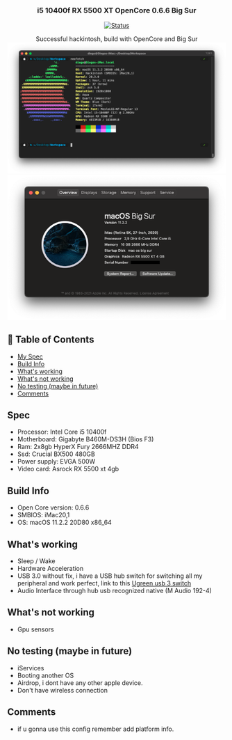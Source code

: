 <h3 align="center">i5 10400f RX 5500 XT OpenCore 0.6.6 Big Sur</h3>

<div align="center">

[![Status](https://img.shields.io/badge/status-active-success.svg)]()

</div>
<p align="center">
  Successful hackintosh, build with OpenCore and Big Sur
  <img src="./img/neofetch.png">
  <img src="./img/macinfo.png">
</p>

## 📝 Table of Contents

- [My Spec](#spec)
- [Build Info]($opencore)
- [What's working]($working)
- [What's not working]($notworking)
- [No testing (maybe in future)]($notesting)
- [Comments]($comments)

## Spec <a name="spec"></a>

- Processor: Intel Core i5 10400f
- Motherboard: Gigabyte B460M-DS3H (Bios F3)
- Ram: 2x8gb HyperX Fury 2666MHZ DDR4
- Ssd: Crucial BX500 480GB
- Power supply: EVGA 500W
- Video card: Asrock RX 5500 xt 4gb

## Build Info <a name="opencore"></a>

- Open Core version: 0.6.6
- SMBIOS: iMac20,1
- OS: macOS 11.2.2 20D80 x86_64

## What's working <a name="working"></a>

- Sleep / Wake
- Hardware Acceleration
- USB 3.0 without fix, i have a USB hub switch for switching all my peripheral and work perfect, link to this <a href="https://www.amazon.com/-/es/adaptador-perif%C3%A9rico-computadoras-impresora-interruptor/dp/B01N6GD9JO">Ugreen usb 3 switch</a>
- Audio Interface through hub usb recognized native (M Audio 192-4)

## What's not working <a name="notworking"></a>

- Gpu sensors

## No testing (maybe in future) <a name="notesting"></a>

- iServices
- Booting another OS
- Airdrop, i dont have any other apple device.
- Don't have wireless connection

## Comments <a name="comments"></a>

- if u gonna use this config remember add platform info.
